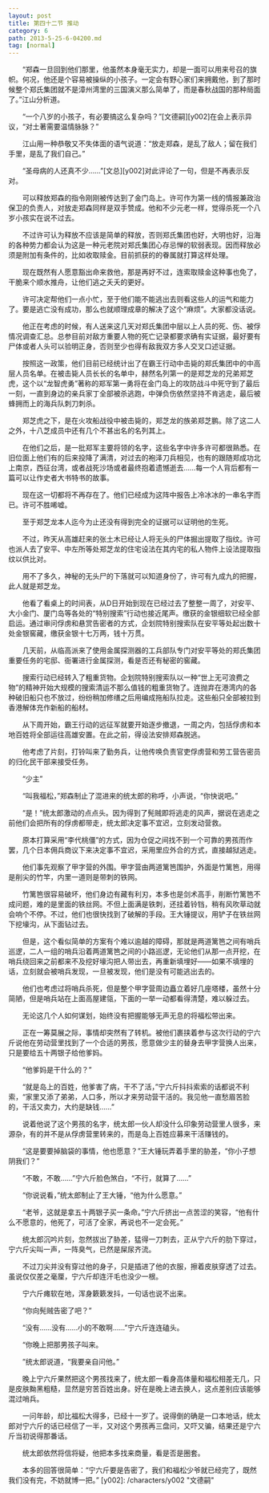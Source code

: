 ```yaml
---
layout: post
title: 第四十二节 推动
category: 6
path: 2013-5-25-6-04200.md
tag: [normal]
---
```


　　“郑森一旦回到他们那里，他虽然本身毫无实力，却是一面可以用来号召的旗帜。何况，他还是个容易被操纵的小孩子。一定会有野心家们来拥戴他，到了那时候整个郑氏集团就不是漳州湾里的三国演义那么简单了，而是春秋战国的那种局面了。”江山分析道。

　　“一个八岁的小孩子，有必要搞这么复杂吗？”[文德嗣][y002]在会上表示异议，“对土著需要温情脉脉？”

　　江山用一种恭敬又不失体面的语气说道：“放走郑森，是乱了敌人；留在我们手里，是乱了我们自己。”

　　“圣母病的人还真不少……”[文总][y002]对此评论了一句，但是不再表示反对。

　　可以释放郑森的指令刚刚被传达到了金门岛上。许可作为第一线的情报兼政治保卫的负责人，对放走郑森同样是双手赞成。他和不少元老一样，觉得杀死一个八岁小孩实在说不过去。

　　不过许可认为释放不应该是简单的释放，否则郑氏集团也好，大明也好，沿海的各种势力都会认为这是一种元老院对郑氏集团心存忌惮的软弱表现。因而释放必须是附加有条件的，比如收取赎金。目前抓获的的眷属就打算这样处理。

　　现在既然有人愿意豁出命来救他，那是再好不过，连索取赎金这种事也免了，干脆来个顺水推舟，让他们逃之夭夭的更好。

　　许可决定帮他们一点小忙，至于他们能不能逃出去则看这些人的运气和能力了。要是逃亡没有成功，那么也就顺理成章的解决了这个“麻烦”。大家都没话说。

　　他正在考虑的时候，有人送来这几天对郑氏集团中层以上人员的死、伤、被俘情况调查汇总。总参目前对敌方重要人物的死亡记录都要求确有实证据，最好要有尸体或者人头可以验明正身，否则至少也得有敌我双方多人交叉口述证据。

　　按照这一政策，他们目前已经统计出了在霸王行动中击毙的郑氏集团中的中高层人员名单。在被击毙人员长长的名单中，赫然名列第一的是郑芝龙的兄弟郑芝虎，这个以“龙智虎勇”著称的郑军第一勇将在金门岛上的攻防战斗中死守到了最后一刻，一直到身边的亲兵家丁全部被杀逃跑，中弹负伤依然坚持不肯逃走，最后被蜂拥而上的海兵队刺刀刺杀。

　　郑芝虎之下，是在火攻船战役中被击毙的，郑芝龙的族弟郑芝鹏。除了这二人之外，十八芝成员中还有几个不甚出名的名列其上。

　　在他们之后，是一批郑军主要将领的名字，这些名字中许多许可都很熟悉。在旧位面上他们有的后来投降了满清，对过去的袍泽刀兵相见，也有的跟随郑成功北上南京，西征台湾，或者战死沙场或者最终抱着遗憾逝去……每一个人背后都有一篇可以让作史者大书特书的故事。

　　现在这一切都将不再存在了。他们已经成为这阵中报告上冷冰冰的一串名字而已。许可不胜唏嘘。

　　至于郑芝龙本人迄今为止还没有得到完全的证据可以证明他的生死。

　　不过，昨天从高雄赶来的张土木已经让人将无头的尸体掘出提取了指纹。许可也派人去了安平、中左所等处郑芝龙的住宅设法在其内宅的私人物件上设法提取指纹以供比对。

　　用不了多久，神秘的无头尸的下落就可以知道身份了，许可有九成九的把握，此人就是郑芝龙。

　　他看了看桌上的时间表，从D日开始到现在已经过去了整整一周了，对安平、大小金门、厦门岛等各处的“特别搜索”行动也接近尾声。缴获的金银细软已经全部启运。通过审问俘虏和悬赏告密者的方式，企划院特别搜索队在安平等处起出数十处金银窖藏，缴获金银十七万两，钱十万贯。

　　几天前，从临高派来了使用金属探测器的工兵部队专门对安平等处的郑氏集团重要任务的宅邸、衙署进行金属探测，看是否还有秘密的窖藏。

　　搜索行动已经转入了粗重货物。企划院特别搜索队以一种“世上无可浪费之物”的精神开始大规模的搜索清运不那么值钱的粗重货物了。连抛弃在港湾内的各种破旧船只也不放过，纷纷稍加修缮之后用编成拖船队拉走。这些船只全部被拉到香港解体充作新船的船材。

　　从下周开始，霸王行动的远征军就要开始逐步撤退，一周之内，包括俘虏和本地百姓将全部运往高雄安置。在此之前，得设法安排郑森脱逃。

　　他考虑了片刻，打铃叫来了勤务兵，让他传唤负责官吏俘虏营和劳工营告密员的归化民干部来接受任务。

　　“少主”

　　“叫我福松，”郑森制止了混进来的统太郎的称呼，小声说，“你快说吧。”

　　“是！”统太郎激动的点点头。因为得到了髡贼即将逃走的风声，据说在逃走之前他们会把所有的俘虏都带走，统太郎决定事不宜迟，立刻发动营救。

　　原本打算采用“李代桃僵”的方式，因为仓促之间找不到一个可靠的男孩而作罢，几个日本佣兵商议下来决定事不宜迟，采用里应外合的方式，直接越狱逃走。

　　他们事先观察了甲字营的外围。甲字营由两道篱笆围护，外面是竹篱笆，用得是削尖的竹竿，内里一道则是带刺的铁网。

　　竹篱笆很容易破坏，他们身边有藏有利刃，本多也是剑术高手，削断竹篱笆不成问题，难的是里面的铁丝网。不但上面满是铁刺，还挂着铃铛，稍有风吹草动就会响个不停。不过，他们也很快找到了破解的手段。王大锤提议，用铲子在铁丝网下挖壕沟，从下面钻过去。

　　但是，这个看似简单的方案有个难以逾越的障碍，那就是两道篱笆之间有哨兵巡逻，二人一组的哨兵沿着两道篱笆之间的小路巡逻，无论他们从那一点开挖，在哨兵绕回来之前都来不及挖好壕沟把人带出去，再重新填埋好——如果不填埋的话，立刻就会被哨兵发现，一旦被发现，他们是没有可能逃出去的。

　　他们也考虑过将哨兵杀死，但是整个甲字营周边矗立着好几座塔楼，虽然十分简陋，但是哨兵站在上面高屋建瓴，下面的一举一动都看得清楚，难以躲过去。

　　无论这几个人如何谋划，始终没有把握能够无声无息的将福松带出来。

　　正在一筹莫展之际，事情却突然有了转机。被他们裹挟着参与这次行动的宁六斤说他在劳动营里找到了一个合适的男孩，愿意做少主的替身去甲字营换人出来，只是要给五十两银子给他爹妈。

　　“他爹妈是干什么的？”

　　“就是岛上的百姓，他爹害了病，干不了活，”宁六斤抖抖索索的话都说不利索，“家里又添了弟弟，人口多，所以才来劳动营干活的。我见他一直愁眉苦脸的，干活又卖力，大约是缺钱……”

　　说着他说了这个男孩的名字，统太郎一伙人却没什么印象劳动营里人很多，来源杂，有的并不是从俘虏营里转来的，而是岛上百姓应募来干活赚钱的。

　　“这是要要掉脑袋的事情，他也愿意？”王大锤玩弄着手里的胁差，“你小子想阴我们？”

　　“不敢，不敢……”宁六斤脸色煞白，“不行，就算了……”

　　“你说说看，”统太郎制止了王大锤，“他为什么愿意。”

　　“老爷，这就是拿五十两银子买一条命。”宁六斤挤出一点苦涩的笑容，“他有什么不愿意的，他死了，可活了全家，再说也不一定会死。”

　　统太郎沉吟片刻，忽然拔出了胁差，猛得一刀刺去，正从宁六斤的肋下穿过，宁六斤尖叫一声，一阵臭气，已然是屎尿齐流。

　　不过刀尖并没有穿过他的身子，只是插进了他的衣服，擦着皮肤穿透了过去。虽说仅仅差之毫厘，宁六斤却连汗毛也没少一根。

　　宁六斤瘫软在地，浑身簌簌发抖，一句话也说不出来。

　　“你向髡贼告密了吧？”

　　“没有……没有……小的不敢啊……”宁六斤连连磕头。

　　“你晚上把那男孩子叫来。

　　”统太郎说道，“我要亲自问他。”

　　晚上宁六斤果然把这个男孩找来了，统太郎一看身高体量和福松相差无几，只是皮肤黝黑粗糙，显然是穷苦百姓出身。好在是晚上进去换人，这点差别应该能够混过哨兵。

　　一问年龄，却比福松大得多，已经十一岁了。说得倒的确是一口本地话，统太郎对宁六斤的话已经信了一半，又对这个男孩再三盘问，又吓又骗，结果还是宁六斤当初说得那番话。

　　统太郎依然将信将疑，他把本多找来商量，看是否是圈套。

　　本多的回答很简单：“宁六斤要是告密了，我们和福松少爷就已经完了，既然我们没有完，不妨就博一把。”
[y002]: /characters/y002 "文德嗣"
